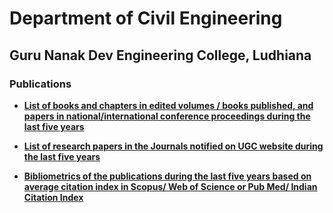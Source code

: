 # Department of Civil Engineering
## Guru Nanak Dev Engineering College, Ludhiana



### Publications



- **[List of books and chapters in edited volumes / books published, and papers in national/international conference proceedings during the last five years](P1.md)**

- **[List of research papers in the Journals notified on UGC website during the last five years](P2.md)**

- **[Bibliometrics of the publications during the last five years based on average citation index in Scopus/ Web of Science or Pub Med/ Indian Citation Index](P3.md)**					
